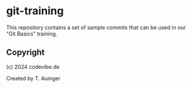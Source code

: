 # git-training

This repository contains a set of sample commits that can be used in our
"Git Basics" training.

## Copyright

(c) 2024 codevibe.de

Created by T. Auinger
